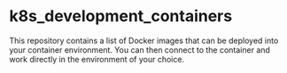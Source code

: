 # k8s_development_containers
This repository contains a list of Docker images that can be deployed into your container environment. You can then connect to the container and work directly in the environment of your choice.